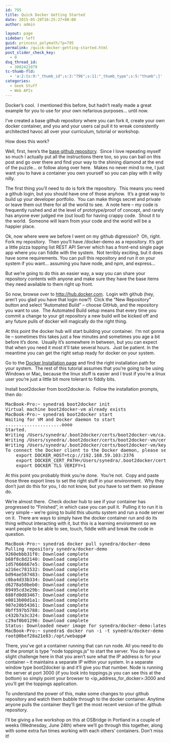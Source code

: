 ```yaml
---
id: 795
title: Quick Docker Getting Started
date: 2015-05-28T16:25:27+00:00
author: admin

layout: page
sidebar: left
guid: princess_polymath/?p=795
permalink: /quick-docker-getting-started.html
post_slider_check_key:
  - 0
dsq_thread_id:
  - 3802421079
tc-thumb-fld:
  - 'a:2:{s:9:"_thumb_id";s:3:"796";s:11:"_thumb_type";s:5:"thumb";}'
categories:
  - Geek Stuff
  - Web APIs
---
```

Docker&#8217;s cool.  I mentioned this before, but hadn&#8217;t really made a great example for you to use for your own nefarious purposes&#8230; until now.

I&#8217;ve created a base github repository where you can fork it, create your own docker container, and you and your users cal pull it to wreak consistently architected havoc all over your curriculum, tutorial or workshop.

How does this work?

Well, first, here&#8217;s the [base github repository](https://github.com/synedra/docker-demo).  Since I love repeating myself so much I actually put all the instructions there too, so you can bail on this post and go over there and find your way to the shining diamond at the end of the puzzle&#8230; or follow along over here.  Makes no never mind to me, I just want you to have a container you own yourself so you can play with it willy nilly.

The first thing you&#8217;ll need to do is fork the repository.  This means you need a github login, but you should have one of those anyhow.  It&#8217;s a great way to build up your developer portfolio.  You can make things secret and private or leave them out there for all the world to see.  A note here &#8211; my code is frequently rushed and at the level of prototype/proof of concept, and rarely has anyone ever judged me (out loud) for having crappy code.  Shout it to the world.  Someone will learn from your code and the world will be a happier place.

Ok, now where were we before I went on my github digression?  Oh, right. Fork my repository.  Then you&#8217;ll have <yourusername>/docker-demo as a repository. It&#8217;s got a little pizza topping list REST API Server which has a front-end single page app where you can fiddle with the system.  Not terribly exciting, but it does have some requirements. You can pull this repository and run it on your system if you want&#8230; assuming you have node, and npm, and express&#8230;

But we&#8217;re going to do this an easier way, a way you can share your repository contents with anyone and make sure they have the base items they need available to them right up front.

So now, browse over to http://hub.docker.com.  Login with github (hey, aren&#8217;t you glad you have that login now?)  Click the &#8220;New Repository&#8221; button and select &#8220;Automated Build&#8221; &#8211; choose GitHub, and the repository you want to use.  The Automated Build setup means that every time you commit a change to your git repository a new build will be kicked off and any future pulls of docker will magically do the right thing.

At this point the docker hub will start building your container.  I&#8217;m not gonna lie &#8211; sometimes this takes just a few minutes and sometimes you age a bit before it&#8217;s done.  Usually it&#8217;s somewhere in between, but you can expect that when you need it most it&#8217;ll take several hours.  Just be patient. In the meantime you can get the right setup ready for docker on your system.

Go to the [Docker Installation page](https://docs.docker.com/installation/#installation) and find the right installation path for your system.  The rest of this tutorial assumes that you&#8217;re going to be using Windows or Mac, because the linux stuff is easier and I trust if you&#8217;re a linux user you&#8217;re just a little bit more tolerant to fiddly bits.

Install boot2docker from boot2docker.io.  Follow the installation prompts, then do:

<pre>MacBook-Pro:~ synedra$ boot2docker init
Virtual machine boot2docker-vm already exists
MacBook-Pro:~ synedra$ boot2docker start
Waiting for VM and Docker daemon to start
.....................oooo
Started.
Writing /Users/synedra/.boot2docker/certs/boot2docker-vm/ca.pem
Writing /Users/synedra/.boot2docker/certs/boot2docker-vm/cert.pem
Writing /Users/synedra/.boot2docker/certs/boot2docker-vm/key.pem
To connect the Docker client to the Docker daemon, please set:
    export DOCKER_HOST=tcp://192.168.59.103:2376
    export DOCKER_CERT_PATH=/Users/synedra/.boot2docker/certs/boot2docker-vm
    export DOCKER_TLS_VERIFY=1</pre>

At this point you probably think you&#8217;re done.  You&#8217;re not.  Copy and paste those three export lines to set the right stuff in your environment.  Why they don&#8217;t just do this for you, I do not know, but you have to set them so please do.

We&#8217;re almost there.  Check docker hub to see if your container has progressed to &#8220;Finished&#8221;, in which case you can pull it.  Pulling it to run it is very simple &#8211; we&#8217;re going to build this ubuntu system and run a node server on it.  There are ways to simply have the docker container run and do its thing without interacting with it, but this is a learning environment so we want people to be able to see, touch, fiddle with and break the code in question.

<pre>MacBook-Pro:~ synedra$ docker pull synedra/docker-demo
Pulling repository synedra/docker-demo
9260ebbb31f0: Download complete
b68f8c8d2140: Download complete
1d57666667e5: Download complete
a216ec781532: Download complete
bd94ae587483: Download complete
c0ba4d33b334: Download complete
d6278a50beb0: Download complete
89495cd3e29b: Download complete
688fd0d83467: Download complete
e0013b00d1a1: Download complete
907e20b54361: Download complete
0bff597b5788: Download complete
c432b7a3c324: Download complete
c29af0b01296: Download complete
Status: Downloaded newer image for synedra/docker-demo:latest
MacBook-Pro:~ synedra$ docker run -i -t synedra/docker-demo /bin/bash
root@0bef28a21e83:/opt/webapp#
</pre>

There, you&#8217;ve got a container running that can run node. All you need to do at the prompt is type &#8220;node toppings.js&#8221; to start the server. You do have a slight challenge here in that you aren&#8217;t sure what the IP address is for your container &#8211; it maintains a separate IP within your system. In a separate window type boot2docker ip and it&#8217;ll give you that number. Node is running the server at port 3000 (if you look into toppings.js you can see this at the bottom) so simply point your browser to <ip\_address\_for_docker>:3000 and you&#8217;ll get the toppings application.
  
To understand the power of this, make some changes to your github repository and watch them bubble through to the docker container. Anytime anyone pulls the container they&#8217;ll get the most recent version of the github repository.

I&#8217;ll be giving a live workshop on this at OSBridge in Portland in a couple of weeks (Wednesday, June 24th) where we&#8217;ll go through this together, along with some extra fun times working with each others&#8217; containers. Don&#8217;t miss it!